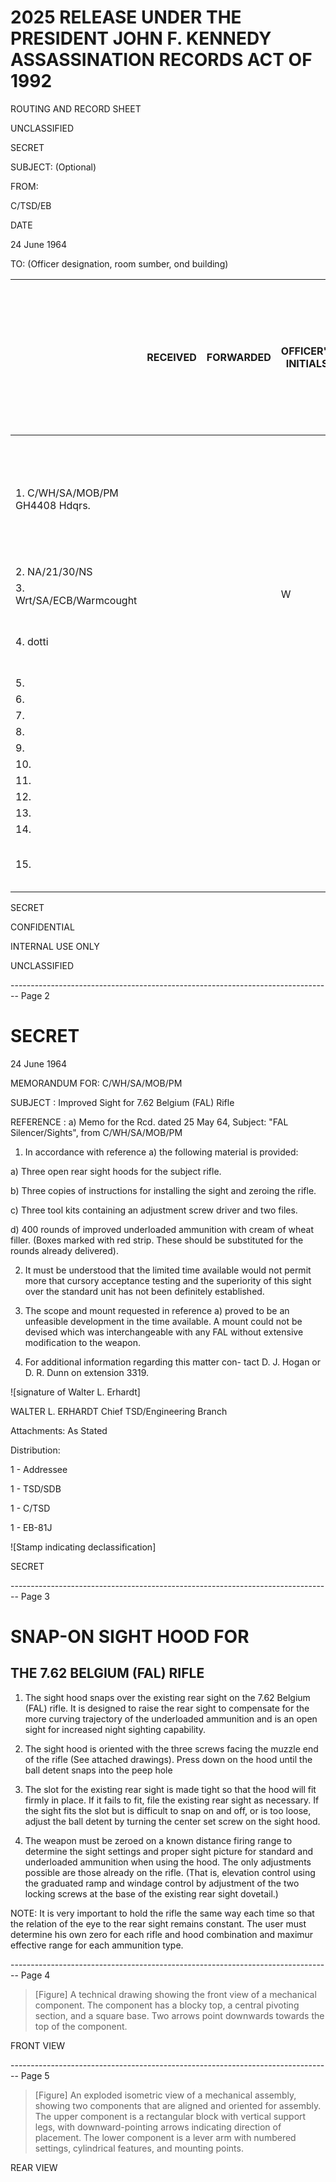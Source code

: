 # 2025 RELEASE UNDER THE PRESIDENT JOHN F. KENNEDY ASSASSINATION RECORDS ACT OF 1992

ROUTING AND RECORD SHEET

UNCLASSIFIED

SECRET

SUBJECT: (Optional)

FROM:

C/TSD/EB

DATE

24 June 1964

TO: (Officer designation, room sumber, ond building)

|                                 | RECEIVED | FORWARDED | OFFICER'S INITIALS | COMMENTS (Number each comment to show from whos to whom. Draw a ine across colume after each comment.) |
| ------------------------------- | -------- | --------- | ------------------ | ------------------------------------------------------------------------------------------------------ |
| 1. C/WH/SA/MOB/PM GH4408 Hdqrs. |          |           |                    | Bushnell 1.3 X phantom scopes are nade in Gaysan- w/w distributin ais how English nackning             |
| 2. NA/21/30/NS                  |          |           |                    |                                                                                                        |
| 3. Wrt/SA/ECB/Warmcought        |          |           | W                  |                                                                                                        |
| 4. dotti                        |          |           |                    | Blog: 2 hase lilacho logy therri for yom utention.                                                     |
| 5.                              |          |           |                    |                                                                                                        |
| 6.                              |          |           |                    |                                                                                                        |
| 7.                              |          |           |                    |                                                                                                        |
| 8.                              |          |           |                    |                                                                                                        |
| 9.                              |          |           |                    |                                                                                                        |
| 10.                             |          |           |                    |                                                                                                        |
| 11.                             |          |           |                    |                                                                                                        |
| 12.                             |          |           |                    |                                                                                                        |
| 13.                             |          |           |                    |                                                                                                        |
| 14.                             |          |           |                    |                                                                                                        |
| 15.                             |          |           |                    | fele Armenul seems like a foche jabo tus.                                                              |

SECRET

CONFIDENTIAL

INTERNAL USE ONLY

UNCLASSIFIED


-------------------------------------------------------------------------------- Page 2

# SECRET

24 June 1964

MEMORANDUM FOR: C/WH/SA/MOB/PM

SUBJECT : Improved Sight for 7.62 Belgium (FAL) Rifle

REFERENCE : a) Memo for the Rcd. dated 25 May 64,
Subject: "FAL Silencer/Sights", from
C/WH/SA/MOB/PM

1. In accordance with reference a) the following material is provided:

a) Three open rear sight hoods for the subject rifle.

b) Three copies of instructions for installing the sight and zeroing the rifle.

c) Three tool kits containing an adjustment screw driver and two files.

d) 400 rounds of improved underloaded ammunition with cream of wheat filler. (Boxes marked with red strip. These should be substituted for the rounds already delivered).

2. It must be understood that the limited time available would not permit more that cursory acceptance testing and the superiority of this sight over the standard unit has not been definitely established.

3. The scope and mount requested in reference a) proved to be an unfeasible development in the time available. A mount could not be devised which was interchangeable with any FAL without extensive modification to the weapon.

4. For additional information regarding this matter con- tact D. J. Hogan or D. R. Dunn on extension 3319.

![signature of Walter L. Erhardt]

WALTER L. ERHARDT
Chief
TSD/Engineering Branch

Attachments: As Stated

Distribution:

1 - Addressee

1 - TSD/SDB

1 - C/TSD

1 - EB-81J

![Stamp indicating declassification]

SECRET


-------------------------------------------------------------------------------- Page 3

# SNAP-ON SIGHT HOOD FOR

## THE 7.62 BELGIUM (FAL) RIFLE

1.  The sight hood snaps over the existing rear sight on the 7.62 Belgium (FAL) rifle. It is designed to raise the rear sight to compensate for the more curving trajectory of the underloaded ammunition and is an open sight for increased night sighting capability.

2.  The sight hood is oriented with the three screws facing the muzzle end of the rifle (See attached drawings). Press down on the hood until the ball detent snaps into the peep hole

3.  The slot for the existing rear sight is made tight so that the hood will fit firmly in place. If it fails to fit, file the existing rear sight as necessary. If the sight fits the slot but is difficult to snap on and off, or is too loose, adjust the ball detent by turning the center set screw on the sight hood.

4.  The weapon must be zeroed on a known distance firing range to determine the sight settings and proper sight picture for standard and underloaded ammunition when using the hood. The only adjustments possible are those already on the rifle. (That is, elevation control using the graduated ramp and windage control by adjustment of the two locking screws at the base of the existing rear sight dovetail.)

NOTE: It is very important to hold the rifle the same way each time so that the relation of the eye to the rear sight remains constant. The user must determine his own zero for each rifle and hood combination and maximur effective range for each ammunition type.


-------------------------------------------------------------------------------- Page 4

> [Figure] A technical drawing showing the front view of a mechanical component. The component has a blocky top, a central pivoting section, and a square base. Two arrows point downwards towards the top of the component.

FRONT VIEW


-------------------------------------------------------------------------------- Page 5

> [Figure] An exploded isometric view of a mechanical assembly, showing two components that are aligned and oriented for assembly. The upper component is a rectangular block with vertical support legs, with downward-pointing arrows indicating direction of placement. The lower component is a lever arm with numbered settings, cylindrical features, and mounting points.

REAR VIEW
